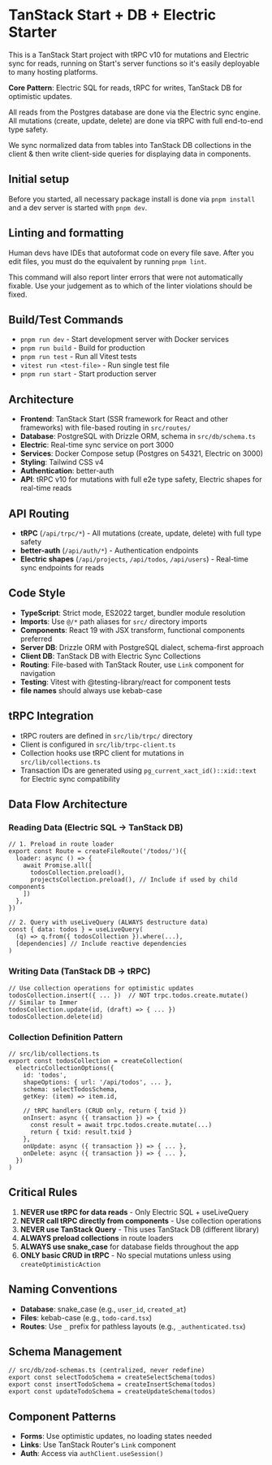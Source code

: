 # TanStack Start + DB + Electric Starter

This is a TanStack Start project with tRPC v10 for mutations and Electric sync for reads, running on Start's server functions so it's easily deployable to many hosting platforms.

**Core Pattern**: Electric SQL for reads, tRPC for writes, TanStack DB for optimistic updates.

All reads from the Postgres database are done via the Electric sync engine. All mutations (create, update, delete) are done via tRPC with full end-to-end type safety.

We sync normalized data from tables into TanStack DB collections in the client & then write client-side queries for displaying data in components.

## Initial setup

Before you started, all necessary package install is done via `pnpm install` and a dev server is started with `pnpm dev`.

## Linting and formatting

Human devs have IDEs that autoformat code on every file save. After you edit files, you must do the equivalent by running `pnpm lint`.

This command will also report linter errors that were not automatically fixable. Use your judgement as to which of the linter violations should be fixed.

## Build/Test Commands

- `pnpm run dev` - Start development server with Docker services
- `pnpm run build` - Build for production
- `pnpm run test` - Run all Vitest tests
- `vitest run <test-file>` - Run single test file
- `pnpm run start` - Start production server

## Architecture

- **Frontend**: TanStack Start (SSR framework for React and other frameworks) with file-based routing in `src/routes/`
- **Database**: PostgreSQL with Drizzle ORM, schema in `src/db/schema.ts`
- **Electric**: Real-time sync service on port 3000
- **Services**: Docker Compose setup (Postgres on 54321, Electric on 3000)
- **Styling**: Tailwind CSS v4
- **Authentication**: better-auth
- **API**: tRPC v10 for mutations with full e2e type safety, Electric shapes for real-time reads

## API Routing

- **tRPC** (`/api/trpc/*`) - All mutations (create, update, delete) with full type safety
- **better-auth** (`/api/auth/*`) - Authentication endpoints
- **Electric shapes** (`/api/projects`, `/api/todos`, `/api/users`) - Real-time sync endpoints for reads

## Code Style

- **TypeScript**: Strict mode, ES2022 target, bundler module resolution
- **Imports**: Use `@/*` path aliases for `src/` directory imports
- **Components**: React 19 with JSX transform, functional components preferred
- **Server DB**: Drizzle ORM with PostgreSQL dialect, schema-first approach
- **Client DB**: TanStack DB with Electric Sync Collections
- **Routing**: File-based with TanStack Router, use `Link` component for navigation
- **Testing**: Vitest with @testing-library/react for component tests
- **file names** should always use kebab-case

## tRPC Integration

- tRPC routers are defined in `src/lib/trpc/` directory
- Client is configured in `src/lib/trpc-client.ts`
- Collection hooks use tRPC client for mutations in `src/lib/collections.ts`
- Transaction IDs are generated using `pg_current_xact_id()::xid::text` for Electric sync compatibility

## Data Flow Architecture

### Reading Data (Electric SQL → TanStack DB)

```tsx
// 1. Preload in route loader
export const Route = createFileRoute('/todos/')({
  loader: async () => {
    await Promise.all([
      todosCollection.preload(),
      projectsCollection.preload(), // Include if used by child components
    ])
  },
})

// 2. Query with useLiveQuery (ALWAYS destructure data)
const { data: todos } = useLiveQuery(
  (q) => q.from({ todosCollection }).where(...),
  [dependencies] // Include reactive dependencies
)
```

### Writing Data (TanStack DB → tRPC)

```tsx
// Use collection operations for optimistic updates
todosCollection.insert({ ... })  // NOT trpc.todos.create.mutate()
// Similar to Immer
todosCollection.update(id, (draft) => { ... })
todosCollection.delete(id)
```

### Collection Definition Pattern

```tsx
// src/lib/collections.ts
export const todosCollection = createCollection(
  electricCollectionOptions({
    id: 'todos',
    shapeOptions: { url: '/api/todos', ... },
    schema: selectTodosSchema,
    getKey: (item) => item.id,

    // tRPC handlers (CRUD only, return { txid })
    onInsert: async ({ transaction }) => {
      const result = await trpc.todos.create.mutate(...)
      return { txid: result.txid }
    },
    onUpdate: async ({ transaction }) => { ... },
    onDelete: async ({ transaction }) => { ... },
  })
)
```

## Critical Rules

1. **NEVER use tRPC for data reads** - Only Electric SQL + useLiveQuery
2. **NEVER call tRPC directly from components** - Use collection operations
3. **NEVER use TanStack Query** - This uses TanStack DB (different library)
4. **ALWAYS preload collections** in route loaders
5. **ALWAYS use snake_case** for database fields throughout the app
6. **ONLY basic CRUD in tRPC** - No special mutations unless using `createOptimisticAction`

## Naming Conventions

- **Database**: snake_case (e.g., `user_id`, `created_at`)
- **Files**: kebab-case (e.g., `todo-card.tsx`)
- **Routes**: Use `_` prefix for pathless layouts (e.g., `_authenticated.tsx`)

## Schema Management

```tsx
// src/db/zod-schemas.ts (centralized, never redefine)
export const selectTodoSchema = createSelectSchema(todos)
export const insertTodoSchema = createInsertSchema(todos)
export const updateTodoSchema = createUpdateSchema(todos)
```

## Component Patterns

- **Forms**: Use optimistic updates, no loading states needed
- **Links**: Use TanStack Router's `Link` component
- **Auth**: Access via `authClient.useSession()`
